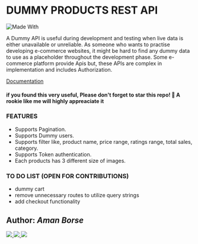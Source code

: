 
# DUMMY PRODUCTS REST API
![Made With](https://img.shields.io/badge/Made%20with-Django-68A063?style=for-the-badge&logo=Django)

A Dummy API is useful during development and testing when live data is either unavailable or unreliable. As someone who wants to practise developing e-commerce websites, it might be hard to find any dummy data to use as a placeholder throughout the development phase. Some e-commerce platform provide Apis but, these APIs are complex in implementation and includes Authorization. 

[Documentation](https://documenter.getpostman.com/view/15835730/TzmChYYZ)

#### if you found this very useful, Please don't forget to star this repo! :tada: A rookie like me will highly appreaciate it

### FEATURES
* Supports Pagination.
* Supports Dummy users.
* Supports filter like, product name, price range, ratings range, total sales, category.
* Supports Token authentication.
* Each products has 3 different size of images.



### TO DO LIST (OPEN FOR CONTRIBUTIONS)
- dummy cart
- remove unnecessary routes to utilize query strings
- add checkout functionality


## Author: <i>Aman Borse</i>
<a href="https://github.com/aman162000">
	<img src="https://img.shields.io/badge/GitHub-100000?style=for-the-badge&logo=github&logoColor=white" />
</a>
<a href="https://www.linkedin.com/in/aman-borse/">
	<img src="https://img.shields.io/badge/LinkedIn-0077B5?style=for-the-badge&logo=linkedin&logoColor=white">
</a>

<a href="https://www.instagram.com/aman_162000/">
	<img src="https://img.shields.io/badge/Instagram-E4405F?style=for-the-badge&logo=instagram&logoColor=white">
</a>

